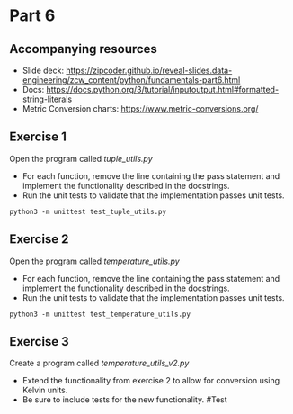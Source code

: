 # Part 6

## Accompanying resources
* Slide deck: https://zipcoder.github.io/reveal-slides.data-engineering/zcw_content/python/fundamentals-part6.html
* Docs: https://docs.python.org/3/tutorial/inputoutput.html#formatted-string-literals
* Metric Conversion charts: https://www.metric-conversions.org/

## Exercise 1

Open the program called *tuple_utils.py*

* For each function, remove the line containing the pass statement and implement the functionality described in the docstrings.
* Run the unit tests to validate that the implementation passes unit tests.

```
python3 -m unittest test_tuple_utils.py
```

## Exercise 2

Open the program called *temperature_utils.py*

* For each function, remove the line containing the pass statement and implement the functionality described in the docstrings.
* Run the unit tests to validate that the implementation passes unit tests.

```
python3 -m unittest test_temperature_utils.py
```

## Exercise 3 

Create a program called *temperature_utils_v2.py*

* Extend the functionality from exercise 2 to allow for conversion using Kelvin units.
* Be sure to include tests for the new functionality.
#Test